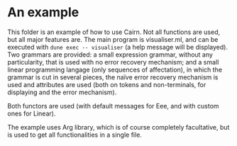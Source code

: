 # An example

This folder is an example of how to use Cairn.
Not all functions are used, but all major features are.
The main program is visualiser.ml, and can be executed with `dune exec -- visualiser` (a help message will be displayed).
Two grammars are provided: a small expression grammar, without any particularity, that is used with no error recovery mechanism; and a small linear programming langage (only sequences of affectation), in which the grammar is cut in several pieces, the naïve error recovery mechanism is used and attributes are used (both on tokens and non-terminals, for displaying and the error mechanism).

Both functors are used (with default messages for Eee, and with custom ones for Linear).

The example uses Arg library, which is of course completely facultative, but is used to get all functionalities in a single file.
